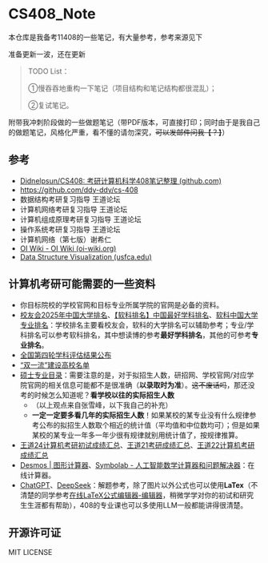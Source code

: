 # CS408_Note

本仓库是我备考11408的一些笔记，有大量参考，参考来源见下

准备更新一波，还在更新

> TODO List：
>
> ①慢吞吞地重构一下笔记（项目结构和笔记结构都很混乱）；
>
> ②复试笔记。

附带我冲刺阶段做的一些做题笔记（带PDF版本，可直接打印；同时由于是我自己的做题笔记，风格化严重，看不懂的请勿深究，~~可以发邮件问我【？】~~）

## 参考

+   [Didnelpsun/CS408: 考研计算机科学408笔记整理 (github.com)](https://github.com/Didnelpsun/CS408)
+   https://github.com/ddy-ddy/cs-408
+   数据结构考研复习指导 王道论坛
+   计算机网络考研复习指导 王道论坛
+   计算机组成原理考研复习指导 王道论坛
+   操作系统考研复习指导 王道论坛
+   计算机网络（第七版）谢希仁
+   [OI Wiki - OI Wiki (oi-wiki.org)](https://oi-wiki.org/)
+   [Data Structure Visualization (usfca.edu)](https://www.cs.usfca.edu/~galles/visualization/Algorithms.html)

## 计算机考研可能需要的一些资料

+ 你目标院校的学校官网和目标专业所属学院的官网是必备的资料。
+ [校友会2025年中国大学排名](http://www.chinaxy.com/2022index/news/news.jsp?information_id=15885)、[【软科排名】中国最好学科排名](https://www.shanghairanking.cn/rankings/bcsr/2024)、[软科中国大学专业排名](https://www.shanghairanking.cn/rankings/bcmr/2024)：学校排名主要看校友会，软科的大学排名可以辅助参考；专业/学科排名可以参考软科排名，其中想读博的参考**最好学科排名**，其他的可参考**专业排名**。
+ [全国第四轮学科评估结果公布](https://www.cdgdc.edu.cn/dslxkpgjggb/index.htm)
+ [“双一流”建设高校名单](http://www.moe.gov.cn/s78/A22/A22_ztzl/ztzl_tjsylpt/sylpt_jsgx/201712/t20171206_320667.html)
+ [硕士专业目录](https://yz.chsi.com.cn/zsml/dw.do)：需要注意的是，对于拟招生人数，研招网、学校官网/对应学院官网的相关信息可能都不是很准确（**以录取时为准**）。~~这不废话吗~~，那还没考的时候怎么知道呢？**看学校以往的实际招生人数**
  + （以上观点来自张雪峰，以下我自己的补充<!--教训-->）
  + **一定一定要多看几年的实际招生人数**！如果某校的某专业没有什么规律参考公布的拟招生人数取个相近的统计值（平均值和中位数均可）；但是如果某校的某专业一年多一年少很有规律就别用统计值了，按规律推算。
+ [王道24计算机考研初试成绩汇总](https://docs.qq.com/sheet/DVG1nZ1FMQ0NWcUF5?tab=000002)、[王道21考研成绩汇总](https://docs.qq.com/sheet/DQXdlSFhiVm1YdE5P?tab=BB08J2)、[王道22计算机考研成绩汇总](https://docs.qq.com/sheet/DR2J3RHVLdHNMUUFs?tab=7bnu1i)
+ [Desmos | 图形计算器](https://www.desmos.com/calculator?lang=zh-CN)、[Symbolab - 人工智能数学计算器和问题解决器](https://zs.symbolab.com/)：在线计算器。
+ [ChatGPT](https://chatgpt.com/)、[DeepSeek](https://chat.deepseek.com/)：解题参考，除了图片以外公式也可以使用**LaTex**（不清楚的同学参考[在线LaTeX公式编辑器-编辑器](https://www.latexlive.com/##)，稍微学学对你的初试和研究生生涯都有帮助），408的专业课也可以多使用LLM一般都能讲得很清楚。

## 开源许可证

MIT LICENSE
